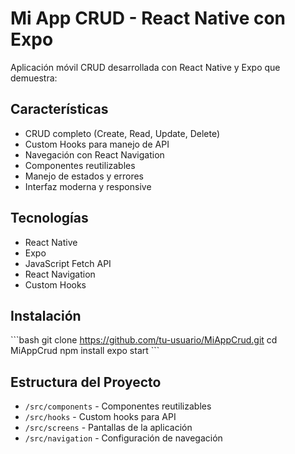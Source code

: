 # Mi App CRUD - React Native con Expo

Aplicación móvil CRUD desarrollada con React Native y Expo que demuestra:

## Características
-  CRUD completo (Create, Read, Update, Delete)
-  Custom Hooks para manejo de API
-  Navegación con React Navigation
-  Componentes reutilizables
-  Manejo de estados y errores
-  Interfaz moderna y responsive

## Tecnologías
- React Native
- Expo
- JavaScript Fetch API
- React Navigation
- Custom Hooks

## Instalación
\`\`\`bash
git clone https://github.com/tu-usuario/MiAppCrud.git
cd MiAppCrud
npm install
expo start
\`\`\`

## Estructura del Proyecto
- `/src/components` - Componentes reutilizables
- `/src/hooks` - Custom hooks para API
- `/src/screens` - Pantallas de la aplicación
- `/src/navigation` - Configuración de navegación
